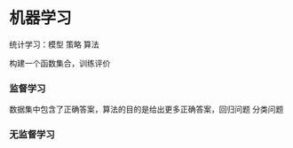 # 机器学习

  

统计学习：模型 策略 算法

构建一个函数集合，训练评价

### 监督学习

数据集中包含了正确答案，算法的目的是给出更多正确答案，回归问题 分类问题



### 无监督学习